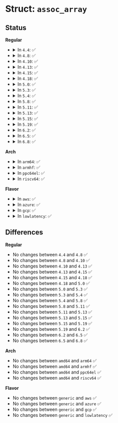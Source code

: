 # Struct: <code>assoc_array</code>

## Status
<b>Regular</b>
<ul>
<li>
<details>
<summary>In <code>4.4</code>: ✅</summary>

```c
struct assoc_array {
    struct assoc_array_ptr *root;
    long unsigned int nr_leaves_on_tree;
};
```
</details>
</li>
<li>
<details>
<summary>In <code>4.8</code>: ✅</summary>

```c
struct assoc_array {
    struct assoc_array_ptr *root;
    long unsigned int nr_leaves_on_tree;
};
```
</details>
</li>
<li>
<details>
<summary>In <code>4.10</code>: ✅</summary>

```c
struct assoc_array {
    struct assoc_array_ptr *root;
    long unsigned int nr_leaves_on_tree;
};
```
</details>
</li>
<li>
<details>
<summary>In <code>4.13</code>: ✅</summary>

```c
struct assoc_array {
    struct assoc_array_ptr *root;
    long unsigned int nr_leaves_on_tree;
};
```
</details>
</li>
<li>
<details>
<summary>In <code>4.15</code>: ✅</summary>

```c
struct assoc_array {
    struct assoc_array_ptr *root;
    long unsigned int nr_leaves_on_tree;
};
```
</details>
</li>
<li>
<details>
<summary>In <code>4.18</code>: ✅</summary>

```c
struct assoc_array {
    struct assoc_array_ptr *root;
    long unsigned int nr_leaves_on_tree;
};
```
</details>
</li>
<li>
<details>
<summary>In <code>5.0</code>: ✅</summary>

```c
struct assoc_array {
    struct assoc_array_ptr *root;
    long unsigned int nr_leaves_on_tree;
};
```
</details>
</li>
<li>
<details>
<summary>In <code>5.3</code>: ✅</summary>

```c
struct assoc_array {
    struct assoc_array_ptr *root;
    long unsigned int nr_leaves_on_tree;
};
```
</details>
</li>
<li>
<details>
<summary>In <code>5.4</code>: ✅</summary>

```c
struct assoc_array {
    struct assoc_array_ptr *root;
    long unsigned int nr_leaves_on_tree;
};
```
</details>
</li>
<li>
<details>
<summary>In <code>5.8</code>: ✅</summary>

```c
struct assoc_array {
    struct assoc_array_ptr *root;
    long unsigned int nr_leaves_on_tree;
};
```
</details>
</li>
<li>
<details>
<summary>In <code>5.11</code>: ✅</summary>

```c
struct assoc_array {
    struct assoc_array_ptr *root;
    long unsigned int nr_leaves_on_tree;
};
```
</details>
</li>
<li>
<details>
<summary>In <code>5.13</code>: ✅</summary>

```c
struct assoc_array {
    struct assoc_array_ptr *root;
    long unsigned int nr_leaves_on_tree;
};
```
</details>
</li>
<li>
<details>
<summary>In <code>5.15</code>: ✅</summary>

```c
struct assoc_array {
    struct assoc_array_ptr *root;
    long unsigned int nr_leaves_on_tree;
};
```
</details>
</li>
<li>
<details>
<summary>In <code>5.19</code>: ✅</summary>

```c
struct assoc_array {
    struct assoc_array_ptr *root;
    long unsigned int nr_leaves_on_tree;
};
```
</details>
</li>
<li>
<details>
<summary>In <code>6.2</code>: ✅</summary>

```c
struct assoc_array {
    struct assoc_array_ptr *root;
    long unsigned int nr_leaves_on_tree;
};
```
</details>
</li>
<li>
<details>
<summary>In <code>6.5</code>: ✅</summary>

```c
struct assoc_array {
    struct assoc_array_ptr *root;
    long unsigned int nr_leaves_on_tree;
};
```
</details>
</li>
<li>
<details>
<summary>In <code>6.8</code>: ✅</summary>

```c
struct assoc_array {
    struct assoc_array_ptr *root;
    long unsigned int nr_leaves_on_tree;
};
```
</details>
</li>
</ul>
<b>Arch</b>
<ul>
<li>
<details>
<summary>In <code>arm64</code>: ✅</summary>

```c
struct assoc_array {
    struct assoc_array_ptr *root;
    long unsigned int nr_leaves_on_tree;
};
```
</details>
</li>
<li>
<details>
<summary>In <code>armhf</code>: ✅</summary>

```c
struct assoc_array {
    struct assoc_array_ptr *root;
    long unsigned int nr_leaves_on_tree;
};
```
</details>
</li>
<li>
<details>
<summary>In <code>ppc64el</code>: ✅</summary>

```c
struct assoc_array {
    struct assoc_array_ptr *root;
    long unsigned int nr_leaves_on_tree;
};
```
</details>
</li>
<li>
<details>
<summary>In <code>riscv64</code>: ✅</summary>

```c
struct assoc_array {
    struct assoc_array_ptr *root;
    long unsigned int nr_leaves_on_tree;
};
```
</details>
</li>
</ul>
<b>Flavor</b>
<ul>
<li>
<details>
<summary>In <code>aws</code>: ✅</summary>

```c
struct assoc_array {
    struct assoc_array_ptr *root;
    long unsigned int nr_leaves_on_tree;
};
```
</details>
</li>
<li>
<details>
<summary>In <code>azure</code>: ✅</summary>

```c
struct assoc_array {
    struct assoc_array_ptr *root;
    long unsigned int nr_leaves_on_tree;
};
```
</details>
</li>
<li>
<details>
<summary>In <code>gcp</code>: ✅</summary>

```c
struct assoc_array {
    struct assoc_array_ptr *root;
    long unsigned int nr_leaves_on_tree;
};
```
</details>
</li>
<li>
<details>
<summary>In <code>lowlatency</code>: ✅</summary>

```c
struct assoc_array {
    struct assoc_array_ptr *root;
    long unsigned int nr_leaves_on_tree;
};
```
</details>
</li>
</ul>

## Differences
<b>Regular</b>
<ul>
<li>
No changes between <code>4.4</code> and <code>4.8</code> ✅
</li>
<li>
No changes between <code>4.8</code> and <code>4.10</code> ✅
</li>
<li>
No changes between <code>4.10</code> and <code>4.13</code> ✅
</li>
<li>
No changes between <code>4.13</code> and <code>4.15</code> ✅
</li>
<li>
No changes between <code>4.15</code> and <code>4.18</code> ✅
</li>
<li>
No changes between <code>4.18</code> and <code>5.0</code> ✅
</li>
<li>
No changes between <code>5.0</code> and <code>5.3</code> ✅
</li>
<li>
No changes between <code>5.3</code> and <code>5.4</code> ✅
</li>
<li>
No changes between <code>5.4</code> and <code>5.8</code> ✅
</li>
<li>
No changes between <code>5.8</code> and <code>5.11</code> ✅
</li>
<li>
No changes between <code>5.11</code> and <code>5.13</code> ✅
</li>
<li>
No changes between <code>5.13</code> and <code>5.15</code> ✅
</li>
<li>
No changes between <code>5.15</code> and <code>5.19</code> ✅
</li>
<li>
No changes between <code>5.19</code> and <code>6.2</code> ✅
</li>
<li>
No changes between <code>6.2</code> and <code>6.5</code> ✅
</li>
<li>
No changes between <code>6.5</code> and <code>6.8</code> ✅
</li>
</ul>
<b>Arch</b>
<ul>
<li>
No changes between <code>amd64</code> and <code>arm64</code> ✅
</li>
<li>
No changes between <code>amd64</code> and <code>armhf</code> ✅
</li>
<li>
No changes between <code>amd64</code> and <code>ppc64el</code> ✅
</li>
<li>
No changes between <code>amd64</code> and <code>riscv64</code> ✅
</li>
</ul>
<b>Flavor</b>
<ul>
<li>
No changes between <code>generic</code> and <code>aws</code> ✅
</li>
<li>
No changes between <code>generic</code> and <code>azure</code> ✅
</li>
<li>
No changes between <code>generic</code> and <code>gcp</code> ✅
</li>
<li>
No changes between <code>generic</code> and <code>lowlatency</code> ✅
</li>
</ul>
